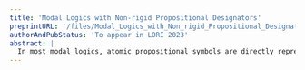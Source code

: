 ```yaml
---
title: 'Modal Logics with Non-rigid Propositional Designators'
preprintURL: '/files/Modal_Logics_with_Non_rigid_Propositional_Designators.pdf'
authorAndPubStatus: 'To appear in LORI 2023'
abstract: | 
  In most modal logics, atomic propositional symbols are directly representing the meaning of sentences (such as sets of possible worlds). In other words, they use only rigid propositional designators. This means they are not able to handle uncertainty in meaning directly at the sentential level. In this paper, we offer a modal language involving non-rigid propositional designators which can also carefully distinguish \textit{de re} and \textit{de dicto} use of these designators. Then, we axiomatize the logics in this language with respect to all Kripke models with multiple modalities and with respect to S5 Kripke models with a single modality.
---
```

